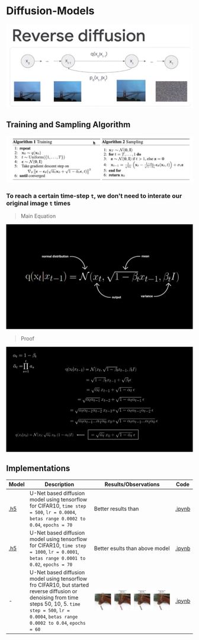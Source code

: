 # Diffusion-Models
![Overall Logic](https://github.com/shoryasethia/Diffusion-Models/blob/main/temp/WhatsApp%20Image%202024-07-10%20at%2013.23.56_3df28bfb.jpg)

## Training and Sampling Algorithm
![Algorithms](https://github.com/shoryasethia/Diffusion-Models/blob/main/temp/WhatsApp%20Image%202024-07-10%20at%2015.03.29_b3fe2b52.jpg)

### To reach a certain time-step `t`, we don't need to interate our original image `t` times
> Main Equation

![Main Equation](https://github.com/shoryasethia/Diffusion-Models/blob/main/temp/WhatsApp%20Image%202024-07-10%20at%2000.02.54_5201edc2.jpg)

> Proof

![Proof](https://github.com/shoryasethia/Diffusion-Models/blob/main/temp/WhatsApp%20Image%202024-07-10%20at%2000.08.56_1ad660d7.jpg)

## Implementations
| Model | Description | Results/Observations | Code |
|-------|-------------|----------------------|----------|
| [.h5](https://drive.google.com/file/d/1Y1otfe0gdCFcu7x1hQBDj0cWKvqSIfjU/view?usp=drive_link) | U-Net based diffusion model using tensorflow for CIFAR10, `time step = 500`, `lr = 0.0004`, `betas range 0.0002 to 0.04`, `epochs = 70` | Better results than | [.ipynb](https://github.com/shoryasethia/Diffusion-Models/blob/main/U-Net-Diffusion-Cifar10-2.ipynb) |
| [.h5](https://drive.google.com/file/d/1TpPXjLBEqkWUoYQrLTbLwrk-WUoJXPuz/view?usp=sharing) | U-Net based diffusion model using tensorflow for CIFAR10, `time step = 1000`, `lr = 0.0001`, `betas range 0.0001 to 0.02`, `epochs = 70` | Better esults than above model | [.ipynb](https://github.com/shoryasethia/Diffusion-Models/blob/main/U-Net-Diffusion-Cifar10-1.ipynb) |
| - | U-Net based diffusion model using tensorflow fro CIFAR10, but started reverse diffusion or denoising from time steps 50, 10, 5. `time step = 500`, `lr = 0.0004`, `betas range 0.0002 to 0.04`, `epochs = 60` | <!-- Original image with responsive scaling --><img src="https://github.com/shoryasethia/Diffusion-Models/blob/main/temp/noisy-cifar10.png" style="max-width:100%; height:auto;"> | [.ipynb](https://github.com/shoryasethia/Diffusion-Models/blob/main/U-Net-Diffusion-NoisyCifar10.ipynb) |

